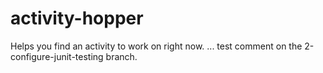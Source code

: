 # activity-hopper
Helps you find an activity to work on right now.
... test comment on the 2-configure-junit-testing branch.

